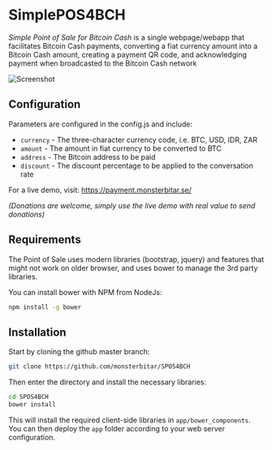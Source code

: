 # SimplePOS4BCH

*Simple Point of Sale for Bitcoin Cash* is a single webpage/webapp that facilitates Bitcoin Cash payments, converting a fiat currency amount into a Bitcoin Cash amount, creating a payment QR code, and acknowledging payment when broadcasted to the Bitcoin Cash network

 ![Screenshot](https://user-images.githubusercontent.com/8721695/33949010-9c5b9b52-e028-11e7-8d99-7aac6fdca0fc.png)

## Configuration

Parameters are configured in the config.js and include:

- `currency` - The three-character currency code, i.e. BTC, USD, IDR, ZAR
- `amount` - The amount in fiat currency to be converted to BTC
- `address` - The Bitcoin address to be paid
- `discount` - The discount percentage to be applied to the conversation rate

For a live demo, visit:
https://payment.monsterbitar.se/

*(Donations are welcome, simply use the live demo with real value to send donations)*

## Requirements

The Point of Sale uses modern libraries (bootstrap, jquery) and features that might not work on older browser, and uses bower to manage the 3rd party libraries.

You can install bower with NPM from NodeJs:

```sh
npm install -g bower
```

## Installation

Start by cloning the github master branch:

```sh
git clone https://github.com/monsterbitar/SPOS4BCH
```

Then enter the directory and install the necessary libraries:

```sh
cd SPOS4BCH
bower install
```

This will install the required client-side libraries in `app/bower_components`. You can then deploy the `app` folder according to your web server configuration.

